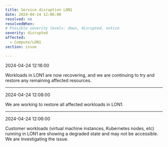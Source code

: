 ```yaml
---
title: Service disruption LON1
date: 2024-04-24 12:06:00
resolved: no
resolvedWhen:
# Possible severity levels: down, disrupted, notice
severity: disrupted 
affected:
  - Compute/LON1
section: issue

---
```


2024-04-24 12:16:00

Workloads in LON1 are now recovering, and we are continuing to try and restore any remaining affected resources.

---

2024-04-24 12:08:00

We are working to restore all affected workloads in LON1.

---

2024-04-24 12:06:00

Customer workloads (virtual machine instances, Kubernetes nodes, etc) running in LON1 are showing a degraded state and may not be accessible. We are investigating the issue.
